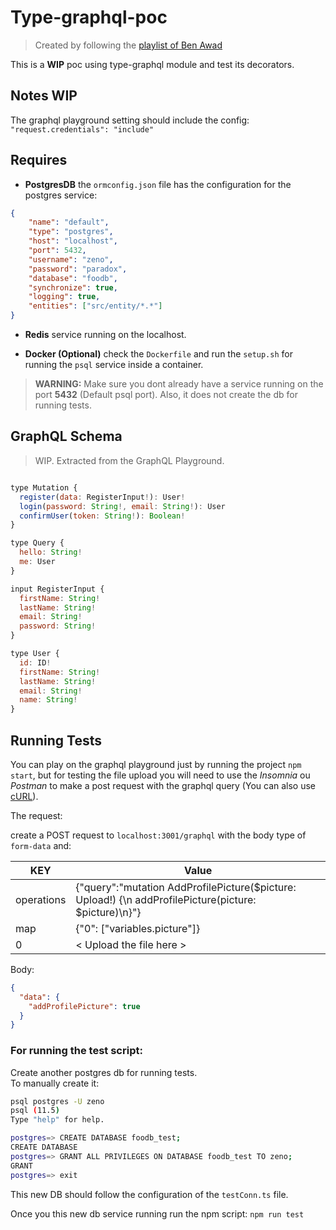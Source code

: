 # Type-graphql-poc
> Created by following the [playlist of Ben Awad](https://www.youtube.com/playlist?list=PLN3n1USn4xlma1bBu3Tloe4NyYn9Ko8Gs)

This is a **WIP** poc using type-graphql module and test its decorators.

## Notes WIP

The graphql playground setting should include the config: `"request.credentials": "include"`

## Requires

* **PostgresDB** the `ormconfig.json` file has the configuration for the postgres service:

```json
{
    "name": "default",
    "type": "postgres",
    "host": "localhost",
    "port": 5432,
    "username": "zeno",
    "password": "paradox",
    "database": "foodb",
    "synchronize": true,
    "logging": true,
    "entities": ["src/entity/*.*"]
}
```

* **Redis** service running on the localhost.

* **Docker (Optional)** check the `Dockerfile` and run the `setup.sh` for running the `psql` service inside a container.
> **WARNING:** Make sure you dont already have a service running on the port **5432** (Default psql port). Also, it does not create the db for running tests.


## GraphQL Schema
> WIP. Extracted from the GraphQL Playground.

```js

type Mutation {
  register(data: RegisterInput!): User!
  login(password: String!, email: String!): User
  confirmUser(token: String!): Boolean!
}

type Query {
  hello: String!
  me: User
}

input RegisterInput {
  firstName: String!
  lastName: String!
  email: String!
  password: String!
}

type User {
  id: ID!
  firstName: String!
  lastName: String!
  email: String!
  name: String!
}

```

## Running Tests

You can play on the graphql playground just by running the project `npm start`,
but for testing the file upload you will need to use the *Insomnia* ou *Postman* to make a post request with the graphql query (You can also use [cURL](https://github.com/jaydenseric/graphql-multipart-request-spec#curl-request)).

The request:

create a POST request to `localhost:3001/graphql` with the body type of `form-data` and:

KEY        | Value 
---        | --- 
operations | {"query":"mutation AddProfilePicture($picture: Upload!) {\n  addProfilePicture(picture: $picture)\n}"}
map        | {"0": ["variables.picture"]}
0          | < Upload the file here >

Body:

```json
{
  "data": {
    "addProfilePicture": true
  }
}
```

### For running the test script:

Create another postgres db for running tests.  
To manually create it:

```sh
psql postgres -U zeno
psql (11.5)
Type "help" for help.

postgres=> CREATE DATABASE foodb_test;
CREATE DATABASE
postgres=> GRANT ALL PRIVILEGES ON DATABASE foodb_test TO zeno;
GRANT
postgres=> exit
```

This new DB should follow the configuration of the `testConn.ts` file.

Once you this new db service running run the npm script: `npm run test`


